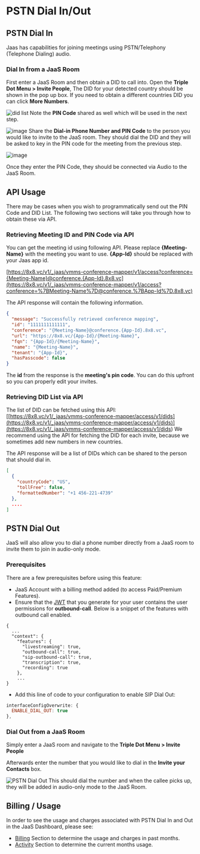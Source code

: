 # PSTN Dial In/Out

## PSTN Dial In

Jaas has capabilities for joining meetings using PSTN/Telephony (Telephone Dialing) audio.

### Dial In from a JaaS Room

First enter a JaaS Room and then obtain a DID to call into. Open the **Triple Dot Menu > Invite People**, The DID for your detected country should be shown in the pop up box. If you need to obtain a different countries DID you can click **More Numbers**.

![did list](../images/aa9c432-did_list.gif)
Note the **PIN Code** shared as well which will be used in the next step.

![image](../images/115a848-image.png)
Share the **Dial-in Phone Number and PIN Code** to the person you would like to invite to the JaaS room. They should dial the DID and they will be asked to key in the PIN code for the meeting from the previous step.

![image](../images/c4e5797-image.png)

Once they enter the PIN Code, they should be connected via Audio to the JaaS Room.

## API Usage

There may be cases when you wish to programmatically send out the PIN Code and DID List. The following two sections will take you through how to obtain these via API.

### Retrieving Meeting ID and PIN Code via API

You can get the meeting id using following API. Please replace **{Meeting-Name}** with the meeting you want to use. **{App-Id}** should be replaced with your Jaas app id.  

[https://8x8.vc/v1/_jaas/vmms-conference-mapper/v1/access?conference={Meeting-Name}@conference.{App-Id}.8x8.vc](https://8x8.vc/v1/_jaas/vmms-conference-mapper/v1/access?conference=%7BMeeting-Name%7D@conference.%7BApp-Id%7D.8x8.vc)

The API response will contain the following information.

```json
{
  "message": "Successfully retrieved conference mapping",
  "id": "1111111111111",
  "conference": "{Meeting-Name}@conference.{App-Id}.8x8.vc",
  "url": "https://8x8.vc/{App-Id}/{Meeting-Name}",
  "fqn": "{App-Id}/{Meeting-Name}",
  "name": "{Meeting-Name}",
  "tenant": "{App-Id}",
  "hasPasscode": false
}

```

The **id** from the response is the **meeting's pin code**. You can do this upfront so you can properly edit your invites.

### Retrieving DID List via API

The list of DID can be fetched using this API: [[https://8x8.vc/v1/_jaas/vmms-conference-mapper/access/v1/dids](https://8x8.vc/v1/_jaas/vmms-conference-mapper/access/v1/dids)](<https://8x8.vc/v1/_jaas/vmms-conference-mapper/access/v1/dids>) We recommend using the API for fetching the DID for each invite, because we sometimes add new numbers in new countries.

The API response will be a list of DIDs which can be shared to the person that should dial in.

```json
[
  {
    "countryCode": "US",
    "tollFree": false,
    "formattedNumber": "+1 456-221-4739"
  },
  ....
]

```

## PSTN Dial Out

JaaS will also allow you to dial a phone number directly from a JaaS room to invite them to join in audio-only mode.

### Prerequisites

There are a few prerequisites before using this feature:

* JaaS Account with a billing method added (to access Paid/Premium Features).
* Ensure that the [JWT](/jaas/docs/api-keys-jwt) that you generate for your user contains the user permissions for **outbound-call**. Below is a snippet of the features with outbound call enabled.

```
{
  ...
  "context": {
    "features": {
      "livestreaming": true,
      "outbound-call": true,
      "sip-outbound-call": true,
      "transcription": true,
      "recording": true
    },
    ...
}

```

* Add this line of code to your configuration to enable SIP Dial Out:

```javascript
interfaceConfigOverwrite: {
  ENABLE_DIAL_OUT: true
},

```

### Dial Out from a JaaS Room

Simply enter a JaaS room and navigate to the **Triple Dot Menu > Invite People**

Afterwards enter the number that you would like to dial in the **Invite your Contacts** box.

![PSTN Dial Out](../images/1a280a4-PSTN_Dial_Out.gif)
This should dial the number and when the callee picks up, they will be added in audio-only mode to the JaaS Room.

## Billing / Usage

In order to see the usage and charges associated with PSTN Dial In and Out in the JaaS Dashboard, please see:

* [Billing](/jaas/docs/jaas-console-billing) Section to determine the usage and charges in past months.
* [Activity](/jaas/docs/jaas-console-activity) Section to determine the current months usage.
